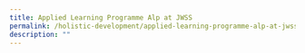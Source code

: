 ```yaml
---
title: Applied Learning Programme Alp at JWSS
permalink: /holistic-development/applied-learning-programme-alp-at-jwss/
description: ""
---
```

